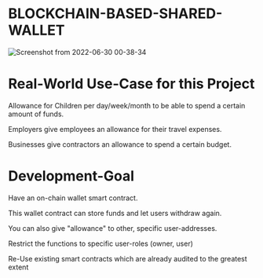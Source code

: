 # BLOCKCHAIN-BASED-SHARED-WALLET
![Screenshot from 2022-06-30 00-38-34](https://user-images.githubusercontent.com/73174196/176516848-4dc2ac06-42f0-4795-8321-8992c018631f.png)

# Real-World Use-Case for this Project
Allowance for Children per day/week/month to be able to spend a certain amount of funds.

Employers give employees an allowance for their travel expenses.

Businesses give contractors an allowance to spend a certain budget.

# Development-Goal
Have an on-chain wallet smart contract.

This wallet contract can store funds and let users withdraw again.

You can also give "allowance" to other, specific user-addresses.

Restrict the functions to specific user-roles (owner, user)

Re-Use existing smart contracts which are already audited to the greatest extent

